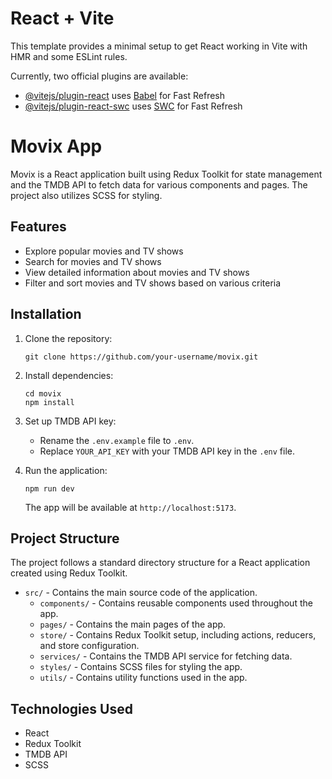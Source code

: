 # React + Vite

This template provides a minimal setup to get React working in Vite with HMR and some ESLint rules.

Currently, two official plugins are available:

- [@vitejs/plugin-react](https://github.com/vitejs/vite-plugin-react/blob/main/packages/plugin-react/README.md) uses [Babel](https://babeljs.io/) for Fast Refresh
- [@vitejs/plugin-react-swc](https://github.com/vitejs/vite-plugin-react-swc) uses [SWC](https://swc.rs/) for Fast Refresh


# Movix App

Movix is a React application built using Redux Toolkit for state management and the TMDB API to fetch data for various components and pages. The project also utilizes SCSS for styling.

## Features

- Explore popular movies and TV shows
- Search for movies and TV shows
- View detailed information about movies and TV shows
- Filter and sort movies and TV shows based on various criteria

## Installation

1. Clone the repository:

   ```
   git clone https://github.com/your-username/movix.git
   ```

2. Install dependencies:

   ```
   cd movix
   npm install
   ```

3. Set up TMDB API key:

   - Rename the `.env.example` file to `.env`.
   - Replace `YOUR_API_KEY` with your TMDB API key in the `.env` file.

4. Run the application:

   ```
   npm run dev
   ```

   The app will be available at `http://localhost:5173`.

## Project Structure

The project follows a standard directory structure for a React application created using Redux Toolkit.

- `src/` - Contains the main source code of the application.
  - `components/` - Contains reusable components used throughout the app.
  - `pages/` - Contains the main pages of the app.
  - `store/` - Contains Redux Toolkit setup, including actions, reducers, and store configuration.
  - `services/` - Contains the TMDB API service for fetching data.
  - `styles/` - Contains SCSS files for styling the app.
  - `utils/` - Contains utility functions used in the app.

## Technologies Used

- React
- Redux Toolkit
- TMDB API
- SCSS
